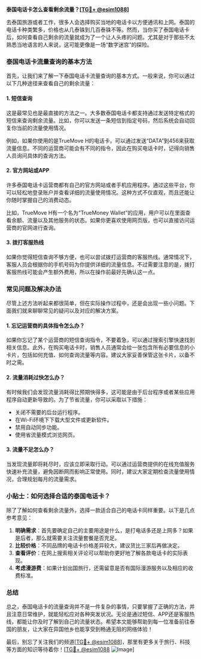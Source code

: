 **泰国电话卡怎么查看剩余流量？[[TG💪+ @esim1088](https://t.me/s/esim1088)]**

去泰国旅游或者工作，很多人会选择购买当地的电话卡以方便通讯和上网。泰国的电话卡种类繁多，价格也从几泰铢到几百泰铢不等。然而，当你买了泰国电话卡后，如何查看自己剩余的流量就成为了一个让人头疼的问题。尤其是对于那些不太熟悉当地语言的人来说，这可能更像是一场“数字迷宫”的探险。

### 泰国电话卡流量查询的基本方法

首先，让我们来了解一下泰国电话卡流量查询的基本方式。一般来说，你可以通过以下几种途径来查看自己的剩余流量：

#### 1. **短信查询**
这是最常见也是最直接的方法之一。大多数泰国电话卡都支持通过发送特定格式的短信来查询剩余流量。比如，你可以发送一条短信到指定号码，然后系统会自动回复你当前的流量使用情况。

例如，如果你使用的是TrueMove H的电话卡，可以通过发送“DATA”到456来获取流量信息。不同的运营商可能会有不同的指令，因此在购买电话卡时，记得向销售人员询问具体的查询方法。

#### 2. **官方网站或APP**
许多泰国电话卡运营商都有自己的官方网站或者手机应用程序。通过这些平台，你可以轻松地登录账户并查看详细的流量使用情况。这种方式不仅直观，而且还能让你随时掌握自己的消费动态。

比如，TrueMove H有一个名为“TrueMoney Wallet”的应用，用户可以在里面查看余额、流量以及其他服务的状态。如果你更喜欢使用网页版，也可以直接访问运营商的官网进行查询。

#### 3. **拨打客服热线**
如果你觉得短信查询不够方便，也可以尝试拨打运营商的客服热线。通常情况下，客服人员会根据你的手机号码为你提供详细的流量信息。不过需要注意的是，拨打客服热线可能会产生额外费用，所以在操作前最好先确认这一点。

### 常见问题及解决办法

尽管上述方法听起来都很简单，但在实际操作过程中，还是会出现一些小问题。下面我们就来聊聊常见的疑问以及对应的解决方案。

#### 1. **忘记运营商的具体指令怎么办？**
如果你忘记了某个运营商的短信查询指令，不要着急，可以通过搜索引擎快速找到相关信息。此外，在购买电话卡时，销售人员通常会给一张包含所有必要信息的小卡片，包括如何充值、如何查询流量等内容。建议大家妥善保管这张卡片，以备不时之需。

#### 2. **流量消耗过快怎么办？**
有时候我们会发现流量消耗得比预期快得多，这可能是由于后台程序或者某些应用程序自动更新导致的。为了节省流量，你可以采取以下措施：
- 关闭不需要的后台运行程序。
- 在Wi-Fi环境下下载大型文件或更新软件。
- 禁用自动同步功能。
- 使用省流量模式浏览网页。

#### 3. **流量不足怎么办？**
当发现流量即将耗尽时，应该立即采取行动。可以通过运营商提供的在线充值服务快速补充流量，避免因断网而影响正常使用。同时，建议大家定期检查流量使用情况，合理规划每月的流量需求。

### 小贴士：如何选择合适的泰国电话卡？

除了了解如何查看剩余流量外，选择一款适合自己的电话卡同样重要。以下是几点参考意见：

1. **明确需求**：首先要确定自己的主要用途是什么，是打电话多还是上网多？如果是后者，那么就需要关注流量套餐是否充足。
2. **比较价格**：不同品牌的电话卡价格差异较大，建议货比三家后再做决定。
3. **查看评价**：在网上搜索相关评论可以帮助你更好地了解各款电话卡的实际表现。
4. **考虑漫游费**：如果计划出国旅行，还需留意是否有国际漫游服务以及相应的收费标准。

### 总结

总之，泰国电话卡的流量查询并不是一件复杂的事情，只要掌握了正确的方法，并且注意日常维护，就能轻松应对各种突发状况。无论是通过短信、APP还是客服热线，都能让你及时了解到自己的流量状态。希望本文能够帮助到每一位准备前往泰国的朋友，让大家在异国他乡也能享受到畅通无阻的网络体验！

最后，别忘了关注我们的频道[[TG💪+ @esim1088](https://t.me/s/esim1088)]，那里有更多关于旅行、科技等方面的知识等待着你！[[TG💪+ @esim1088](https://t.me/s/esim1088) ![Image](https://i.postimg.cc/4NQfJmqS/Snipaste-2025-05-13-00-14-12.png)]